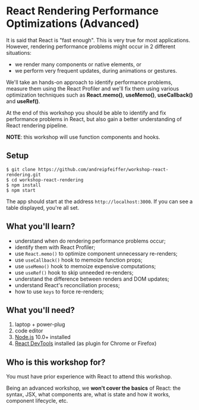 # React Rendering Performance Optimizations (Advanced)

It is said that React is "fast enough". This is very true for most applications. However, rendering performance problems might occur in 2 different situations:

* we render many components or native elements, or
* we perform very frequent updates, during animations or gestures.

We'll take an hands-on approach to identify performance problems, measure them using the React Profiler and we'll fix them using various optimization techniques such as __React.memo()__, __useMemo()__, __useCallback()__ and __useRef()__.

At the end of this workshop you should be able to identify and fix performance problems in React, but also gain a better understanding of React rendering pipeline.

__NOTE__: this workshop will use function components and hooks.

## Setup

```
$ git clone https://github.com/andreipfeiffer/workshop-react-rendering.git
$ cd workshop-react-rendering
$ npm install
$ npm start
```

The app should start at the address `http://localhost:3000`. If you can see a table displayed, you're all set.

## What you'll learn?

- understand when do rendering performance problems occur;
- identify them with React Profiler;
- use `React.memo()` to optimize component unnecessary re-renders;
- use `useCallback()` hook to memoize function props;
- use `useMemo()` hook to memoize expensive computations;
- use `useRef()` hook to skip unneeded re-renders;
- understand the difference between renders and DOM updates;
- understand React's reconciliation process;
- how to use `keys` to force re-renders;

## What you'll need?

1. laptop + power-plug
2. code editor
3. [Node.js](https://nodejs.org/en/download/) 10.0+ installed
4. [React DevTools](https://reactjs.org/docs/optimizing-performance.html#profiling-components-with-the-devtools-profiler) installed (as plugin for Chrome or Firefox)

## Who is this workshop for?

You must have prior experience with React to attend this workshop.

Being an advanced workshop, we __won't cover the basics__ of React: the syntax, JSX, what components are, what is state and how it works, component lifecycle, etc.
